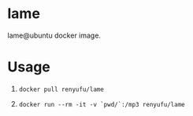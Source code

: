 # lame

lame@ubuntu docker image.


# Usage

1. `docker pull renyufu/lame`

2. ``docker run --rm -it -v `pwd/`:/mp3 renyufu/lame``
